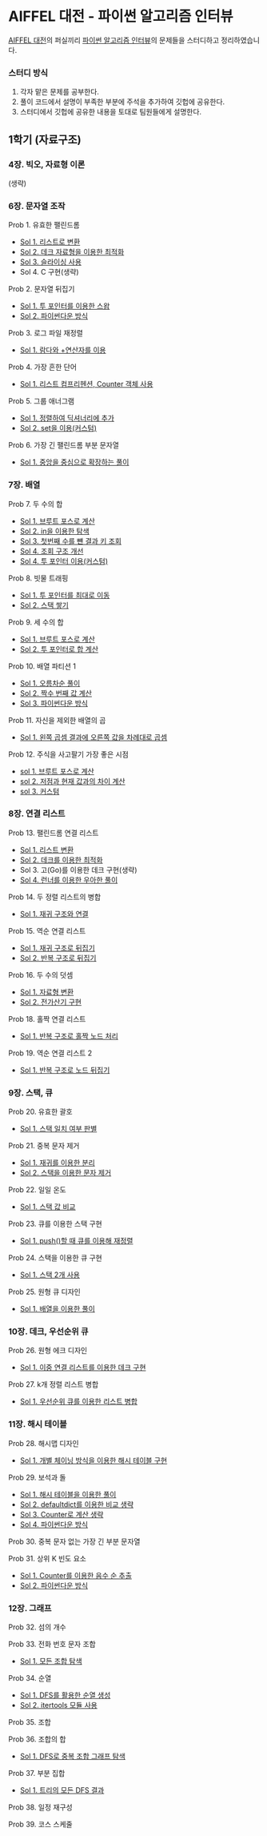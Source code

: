 # AIFFEL 대전 - 파이썬 알고리즘 인터뷰

[AIFFEL 대전](https://aiffel.io/aiffel-dj/)의 퍼실끼리 [파이썬 알고리즘 인터뷰](https://github.com/onlybooks/algorithm-interview)의 문제들을 스터디하고 정리하였습니다.

### 스터디 방식
1. 각자 맡은 문제를 공부한다.
2. 풀이 코드에서 설명이 부족한 부분에 주석을 추가하여 깃헙에 공유한다.
3. 스터디에서 깃헙에 공유한 내용을 토대로 팀원들에게 설명한다.

## 1학기 (자료구조)

### 4장. 빅오, 자료형 이론
(생략)

### 6장. 문자열 조작
Prob 1. 유효한 팰린드롬
- [Sol 1. 리스트로 변환](./ch6/p1_s1.py)
- [Sol 2. 데크 자료형을 이용한 최적화](./ch6/p1_s2.py)
- [Sol 3. 슬라이싱 사용](./ch6/p1_s3.py)
- Sol 4. C 구현(생략)

Prob 2. 문자열 뒤집기
- [Sol 1. 투 포인터를 이용한 스왑](./ch6/p2_s1.py)
- [Sol 2. 파이썬다운 방식](./ch6/p2_s2.py)

Prob 3. 로그 파일 재정렬
- [Sol 1. 람다와 +연산자를 이용](./ch6/p3_s1.py)

Prob 4. 가장 흔한 단어
- [Sol 1. 리스트 컴프리헨션, Counter 객체 사용](./ch6/p4_s1.py)

Prob 5. 그룹 애너그램
- [Sol 1. 정렬하여 딕셔너리에 추가](./ch6/p5_s1.py)
- [Sol 2. set을 이용(커스텀)](./ch6/p5_s2.py)

Prob 6. 가장 긴 팰린드롬 부분 문자열
- [Sol 1. 중앙을 중심으로 확장하는 풀이](./ch6/p6_s1.py)


### 7장. 배열

Prob 7. 두 수의 합
- [Sol 1. 브루트 포스로 계산](./ch7/p7_s1.py)
- [Sol 2. in을 이용한 탐색](./ch7/p7_s2.py)
- [Sol 3. 첫번째 수를 뺸 결과 키 조회](./ch7/p7_s3.py)
- [Sol 4. 조회 구조 개선](./ch7/p7_s4.py)
- [Sol 4. 투 포인터 이용(커스텀)](./ch7/p7_s5.py)

Prob 8. 빗물 트래핑
- [Sol 1. 투 포인터를 최대로 이동](./ch7/p8_s1.py)
- [Sol 2. 스택 쌓기](./ch7/p8_s2.py)

Prob 9. 세 수의 합
- [Sol 1. 브루트 포스로 계산](./ch7/p9_s1.py)
- [Sol 2. 투 포인터로 합 계산](./ch7/p9_s2.py)

Prob 10. 배열 파티션 1
- [Sol 1. 오름차순 풀이](./ch7/p10_s1.py)
- [Sol 2. 짝수 번째 값 계산](./ch7/p10_s2.py)
- [Sol 3. 파이썬다운 방식](./ch7/p10_s3.py)

Prob 11. 자신을 제외한 배열의 곱
- [Sol 1. 왼쪽 곱셈 결과에 오른쪽 값을 차례대로 곱셈](./ch7/p11_s1.py)

Prob 12. 주식을 사고팔기 가장 좋은 시점
- [sol 1. 브루트 포스로 계산](./ch7/p12_s1.py)
- [sol 2. 저점과 현재 값과의 차이 계산](./ch7/p12_s2.py)
- [sol 3. 커스텀](./ch7/p12_s3.py)


### 8장. 연결 리스트

Prob 13. 팰린드롬 연결 리스트
- [Sol 1. 리스트 변환](./ch8/p13_s1.py)
- [Sol 2. 데크를 이용한 최적화](./ch8/p13_s2.py)
- Sol 3. 고(Go)를 이용한 데크 구현(생략)
- [Sol 4. 런너를 이용한 우아한 풀이](./ch8/p13_s3.ipynb)

Prob 14. 두 정렬 리스트의 병합
- [Sol 1. 재귀 구조와 연결](./ch8/p14_s1.py)

Prob 15. 역순 연결 리스트
- [Sol 1. 재귀 구조로 뒤집기](./ch8/p15_s1.py)
- [Sol 2. 반복 구조로 뒤집기](./ch8/p15_s2.py)

Prob 16. 두 수의 덧셈
- [Sol 1. 자료형 변환](./ch8/p16_s1.py)
- [Sol 2. 전가산기 구현](./ch8/p16_s2.py)

Prob 18. 홀짝 연결 리스트
- [Sol 1. 반복 구조로 홀짝 노드 처리](./ch8/p18_s1.py)


Prob 19. 역순 연결 리스트 2
- [Sol 1. 반복 구조로 노드 뒤집기](./ch8/p19_s1.py)


### 9장. 스택, 큐

Prob 20. 유효한 괄호
- [Sol 1. 스택 일치 여부 판별](./ch9/p20_s1.py)

Prob 21. 중복 문자 제거
- [Sol 1. 재귀를 이용한 분리](./ch9/p21_s1.py)
- [Sol 2. 스택을 이용한 문자 제거](./ch9/p21_s2.py)

Prob 22. 일일 온도
- [Sol 1. 스택 값 비교](./ch9/p22_s1.py)

Prob 23. 큐를 이용한 스택 구현
- [Sol 1. push()할 때 큐를 이용해 재정렬](./ch9/p23_s1.py)

Prob 24. 스택을 이용한 큐 구현
- [Sol 1. 스택 2개 사용](./ch9/p24_s1.py)

Prob 25. 원형 큐 디자인
- [Sol 1. 배열을 이용한 풀이](./ch9/p25_s1.py)



### 10장. 데크, 우선순위 큐

Prob 26. 원형 에크 디자인
- [Sol 1. 이중 연결 리스트를 이용한 데크 구현](./ch10/p26_s1.py)

Prob 27. k개 정렬 리스트 병합
- [Sol 1. 우선순위 큐를 이용한 리스트 병합](./ch10/p27_s1.py)

### 11장. 해시 테이블

Prob 28. 해시맵 디자인
- [Sol 1. 개별 체이닝 방식을 이용한 해시 테이블 구현](./ch11/p28_s1.py)

Prob 29. 보석과 돌
- [Sol 1. 해시 테이블을 이용한 풀이](./ch11/p29_s1.py)
- [Sol 2. defaultdict를 이용한 비교 생략](./ch11/p29_s2.py)
- [Sol 3. Counter로 계산 생략](./ch11/p29_s3.py)
- [Sol 4. 파이썬다운 방식](./ch11/p29_s4.py)

Prob 30. 중복 문자 없는 가장 긴 부분 문자열

Prob 31. 상위 K 빈도 요소
- [Sol 1. Counter를 이용한 음수 순 추출](./ch11/p31_s1.py)
- [Sol 2. 파이썬다운 방식](./ch11/p31_s2.py)


### 12장. 그래프

Prob 32. 섬의 개수

Prob 33. 전화 번호 문자 조합
- [Sol 1. 모든 조합 탐색](./ch12/p33_s1.py)

Prob 34. 순열
- [Sol 1. DFS를 활용한 순열 생성](./ch12/p34_s1.py)
- [Sol 2. itertools 모듈 사용](./ch12/p34_s2.py)

Prob 35. 조합

Prob 36. 조합의 합
- [Sol 1. DFS로 중복 조합 그래프 탐색](./ch12/p36_s1.py)

Prob 37. 부분 집합
- [Sol 1. 트리의 모든 DFS 결과](./ch12/p37_s1.py)

Prob 38. 일정 재구성

Prob 39. 코스 스케줄
